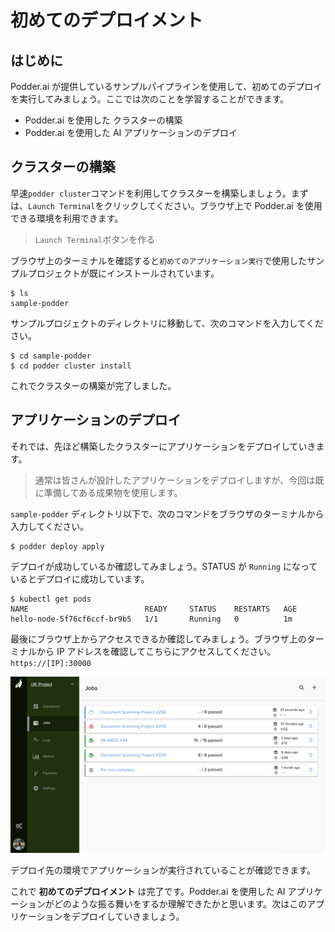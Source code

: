 # 初めてのデプロイメント
## はじめに
Podder.ai が提供しているサンプルパイプラインを使用して、初めてのデプロイを実行してみましょう。ここでは次のことを学習することができます。
- Podder.ai を使用した クラスターの構築
- Podder.ai を使用した AI アプリケーションのデプロイ

## クラスターの構築
早速`podder cluster`コマンドを利用してクラスターを構築しましょう。まずは、`Launch Terminal`をクリックしてください。ブラウザ上で Podder.ai を使用できる環境を利用できます。
> `Launch Terminal`ボタンを作る

ブラウザ上のターミナルを確認すると`初めてのアプリケーション実行`で使用したサンプルプロジェクトが既にインストールされています。
```
$ ls
sample-podder
```

サンプルプロジェクトのディレクトリに移動して、次のコマンドを入力してください。
```
$ cd sample-podder
$ cd podder cluster install
```

これでクラスターの構築が完了しました。

## アプリケーションのデプロイ
それでは、先ほど構築したクラスターにアプリケーションをデプロイしていきます。

> 通常は皆さんが設計したアプリケーションをデプロイしますが、今回は既に準備してある成果物を使用します。

`sample-podder` ディレクトリ以下で、次のコマンドをブラウザのターミナルから入力してください。
```
$ podder deploy apply
```

デプロイが成功しているか確認してみましょう。STATUS が `Running` になっているとデプロイに成功しています。
```
$ kubectl get pods
NAME                          READY     STATUS    RESTARTS   AGE
hello-node-5f76cf6ccf-br9b5   1/1       Running   0          1m
```

最後にブラウザ上からアクセスできるか確認してみましょう。ブラウザ上のターミナルから IP アドレスを確認してこちらにアクセスしてください。
`https://[IP]:30000`

![Dashboard](images/dashboard_job.png)

デプロイ先の環境でアプリケーションが実行されていることが確認できます。

これで **初めてのデプロイメント** は完了です。Podder.ai を使用した AI アプリケーションがどのような振る舞いをするか理解できたかと思います。次はこのアプリケーションをデプロイしていきましょう。